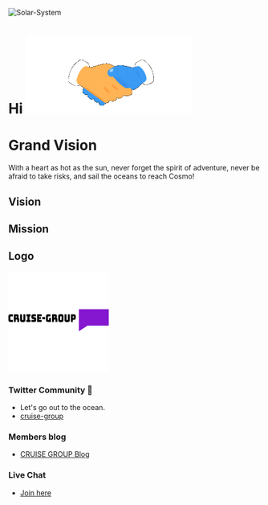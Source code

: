 ![Solar-System](https://github.com/cruise-group/.github/blob/main/profile/cruise-group-top.jpg)

# Hi ![top](https://github.com/cruise-group/.github/blob/main/profile/handshake.gif)


# Grand Vision
With a heart as hot as the sun, never forget the spirit of adventure, never be afraid to take risks, and sail the oceans to reach Cosmo!


## Vision


## Mission


## Logo
![logo](https://github.com/cruise-group/.github/blob/main/profile/GRUISE-GROUP-logo_200x200.png)


### Twitter Community 🐥

- Let's go out to the ocean.
- [cruise-group](https://twitter.com/i/communities/1498584754915999744)

### Members blog

- [CRUISE GROUP Blog](https://cruise-group.hashnode.dev/)


### Live Chat
- [Join here](https://spatial.chat/app/team/05kVl7yDtVia1oO0EBuw)

